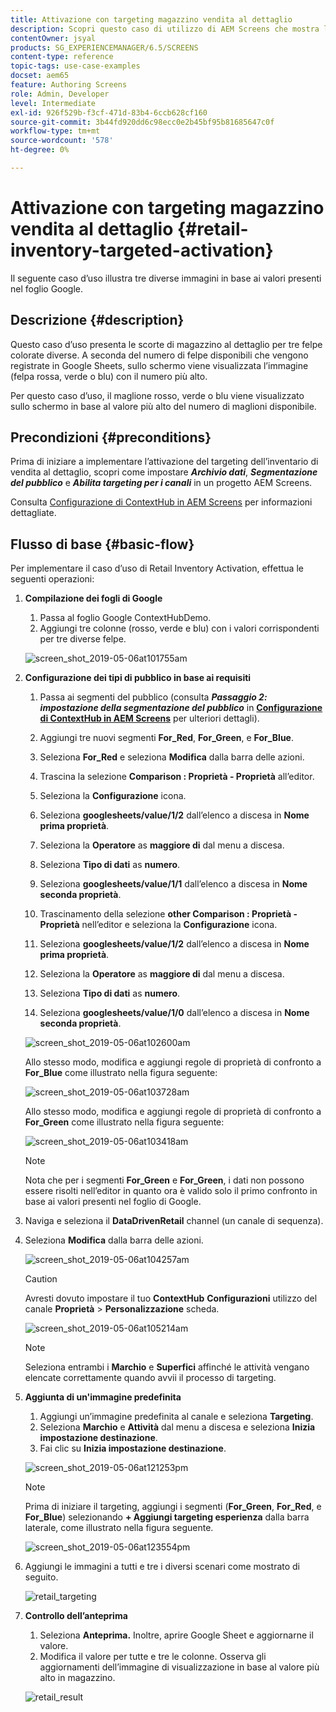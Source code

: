 ```yaml
---
title: Attivazione con targeting magazzino vendita al dettaglio
description: Scopri questo caso di utilizzo di AEM Screens che mostra le scorte di magazzino per la vendita al dettaglio per tre felpe colorate diverse.
contentOwner: jsyal
products: SG_EXPERIENCEMANAGER/6.5/SCREENS
content-type: reference
topic-tags: use-case-examples
docset: aem65
feature: Authoring Screens
role: Admin, Developer
level: Intermediate
exl-id: 926f529b-f3cf-471d-83b4-6ccb628cf160
source-git-commit: 3b44fd920dd6c98ecc0e2b45bf95b81685647c0f
workflow-type: tm+mt
source-wordcount: '578'
ht-degree: 0%

---
```


# Attivazione con targeting magazzino vendita al dettaglio {#retail-inventory-targeted-activation}

Il seguente caso d’uso illustra tre diverse immagini in base ai valori presenti nel foglio Google.

## Descrizione {#description}

Questo caso d’uso presenta le scorte di magazzino al dettaglio per tre felpe colorate diverse. A seconda del numero di felpe disponibili che vengono registrate in Google Sheets, sullo schermo viene visualizzata l’immagine (felpa rossa, verde o blu) con il numero più alto.

Per questo caso d’uso, il maglione rosso, verde o blu viene visualizzato sullo schermo in base al valore più alto del numero di maglioni disponibile.

## Precondizioni {#preconditions}

Prima di iniziare a implementare l’attivazione del targeting dell’inventario di vendita al dettaglio, scopri come impostare ***Archivio dati***, ***Segmentazione del pubblico*** e ***Abilita targeting per i canali*** in un progetto AEM Screens.

Consulta [Configurazione di ContextHub in AEM Screens](configuring-context-hub.md) per informazioni dettagliate.

## Flusso di base {#basic-flow}

Per implementare il caso d’uso di Retail Inventory Activation, effettua le seguenti operazioni:

1. **Compilazione dei fogli di Google**

   1. Passa al foglio Google ContextHubDemo.
   1. Aggiungi tre colonne (rosso, verde e blu) con i valori corrispondenti per tre diverse felpe.

   ![screen_shot_2019-05-06at101755am](assets/screen_shot_2019-05-06at101755am.png)

1. **Configurazione dei tipi di pubblico in base ai requisiti**

   1. Passa ai segmenti del pubblico (consulta ***Passaggio 2: impostazione della segmentazione del pubblico*** in **[Configurazione di ContextHub in AEM Screens](configuring-context-hub.md)** per ulteriori dettagli).

   1. Aggiungi tre nuovi segmenti **For_Red**, **For_Green**, e **For_Blue**.

   1. Seleziona **For_Red** e seleziona **Modifica** dalla barra delle azioni.

   1. Trascina la selezione **Comparison : Proprietà - Proprietà** all’editor.
   1. Seleziona la **Configurazione** icona.
   1. Seleziona **googlesheets/value/1/2** dall’elenco a discesa in **Nome prima proprietà**.
   1. Seleziona la **Operatore** as **maggiore di** dal menu a discesa.
   1. Seleziona **Tipo di dati** as **numero**.
   1. Seleziona **googlesheets/value/1/1** dall’elenco a discesa in **Nome seconda proprietà**.
   1. Trascinamento della selezione **other Comparison : Proprietà - Proprietà** nell’editor e seleziona la **Configurazione** icona.
   1. Seleziona **googlesheets/value/1/2** dall’elenco a discesa in **Nome prima proprietà**.
   1. Seleziona la **Operatore** as **maggiore di** dal menu a discesa.
   1. Seleziona **Tipo di dati** as **numero**.
   1. Seleziona **googlesheets/value/1/0** dall’elenco a discesa in **Nome seconda proprietà**.

   ![screen_shot_2019-05-06at102600am](assets/screen_shot_2019-05-06at102600am.png)

   Allo stesso modo, modifica e aggiungi regole di proprietà di confronto a **For_Blue** come illustrato nella figura seguente:

   ![screen_shot_2019-05-06at103728am](assets/screen_shot_2019-05-06at103728am.png)

   Allo stesso modo, modifica e aggiungi regole di proprietà di confronto a **For_Green** come illustrato nella figura seguente:

   ![screen_shot_2019-05-06at103418am](assets/screen_shot_2019-05-06at103418am.png)

   >[!NOTE]
   >
   >Nota che per i segmenti **For_Green** e **For_Green**, i dati non possono essere risolti nell’editor in quanto ora è valido solo il primo confronto in base ai valori presenti nel foglio di Google.

1. Naviga e seleziona il **DataDrivenRetail** channel (un canale di sequenza).
1. Seleziona **Modifica** dalla barra delle azioni.

   ![screen_shot_2019-05-06at104257am](assets/screen_shot_2019-05-06at104257am.png)

   >[!CAUTION]
   >
   >Avresti dovuto impostare il tuo **ContextHub** **Configurazioni** utilizzo del canale **Proprietà** > **Personalizzazione** scheda.

   ![screen_shot_2019-05-06at105214am](assets/screen_shot_2019-05-06at105214am.png)

   >[!NOTE]
   >
   >Seleziona entrambi i **Marchio** e **Superfici** affinché le attività vengano elencate correttamente quando avvii il processo di targeting.

1. **Aggiunta di un&#39;immagine predefinita**

   1. Aggiungi un’immagine predefinita al canale e seleziona **Targeting**.
   1. Seleziona **Marchio** e **Attività** dal menu a discesa e seleziona **Inizia impostazione destinazione**.
   1. Fai clic su **Inizia impostazione destinazione**.

   ![screen_shot_2019-05-06at121253pm](assets/screen_shot_2019-05-06at121253pm.png)

   >[!NOTE]
   >
   >Prima di iniziare il targeting, aggiungi i segmenti (**For_Green**, **For_Red**, e **For_Blue**) selezionando **+ Aggiungi targeting esperienza** dalla barra laterale, come illustrato nella figura seguente.

   ![screen_shot_2019-05-06at123554pm](assets/screen_shot_2019-05-06at123554pm.png)

1. Aggiungi le immagini a tutti e tre i diversi scenari come mostrato di seguito.

   ![retail_targeting](assets/retail_targeting.gif)

1. **Controllo dell’anteprima**

   1. Seleziona **Anteprima.** Inoltre, aprire Google Sheet e aggiornarne il valore.
   1. Modifica il valore per tutte e tre le colonne. Osserva gli aggiornamenti dell’immagine di visualizzazione in base al valore più alto in magazzino.

   ![retail_result](assets/retail_result.gif)
